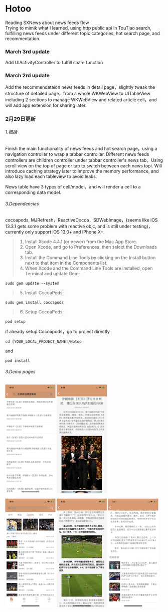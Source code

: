 # Hotoo
Reading SXNews about news feeds flow<br />
Trying to mimik what I learned, using http public api in TouTiao search, fulfilling news feeds under different topic categories, hot search page, and recommentation.

### March 3rd update
Add UIActivityController to fulfill share function

### March 2rd update
Add the recommendataion news feeds in detail page，slightly tweak the structure of detailed page，from a whole WKWebView to UITableView including 2 sections to manage WKWebView and related article cell，and will add app extension for sharing later.

### 2月29日更新
###### 1.概括
Finish the main functionality of news feeds and hot search page，using a navigation controller to wrap a tabbar controller. Different news feeds controllers are children controller under tabbar controller's news tab，Using scroll view on the top of page or tap to switch between each news topi. Will introduce caching strategy later to improve the memory performance, and also lazy load each tableview to avoid leaks.

News table have 3 types of cell/model，and will render a cell to a corresponding data model.

###### 3.Dependencies
cocoapods, MJRefresh，ReactiveCocoa，SDWebImage，(seems like iOS 13.3.1 gets some problem with reactive objc, and is still under testing)，currently only support iOS 13.0+ and iPhone X+.
>1. Install Xcode 4.4.1 (or newer) from the Mac App Store.<br />
>2. Open Xcode, and go to Preferences, then select the Downloads tab.<br />
>3. Install the Command Line Tools by clicking on the Install button next to that item in the Components list.<br />
>4. When Xcode and the Command Line Tools are installed, open Terminal and update Gem:<br />
```
sudo gem update --system
```
>5. Install CocoaPods:<br />
```
sudo gem install cocoapods
```
 
>6. Setup CocoaPods:<br />
```
pod setup
```
if already setup Cocoapods，go to project directly
```
cd [YOUR_LOCAL_PROJECT_NAME]/Hotoo
```
and
```
pod install
```
###### 3.Demo pages
<img src="https://github.com/yhantao/Hotoo/blob/master/Hotoo/demo/HTNews_demo2.jpg" alt="Drawing" width="160px" /> <img src="https://github.com/yhantao/Hotoo/blob/master/Hotoo/demo/HTNews_demo3.jpg" alt="Drawing" width="160px" />

<img src="https://github.com/yhantao/Hotoo/blob/master/Hotoo/demo/HTNews_demo4.jpg" alt="Drawing" width="160px" />
<img src="https://github.com/yhantao/Hotoo/blob/master/Hotoo/demo/HTNews_demo5.jpg" alt="Drawing" width="160px" />
<img src="https://github.com/yhantao/Hotoo/blob/master/Hotoo/demo/HTNews_demo6.jpg" alt="Drawing" width="160px" />


